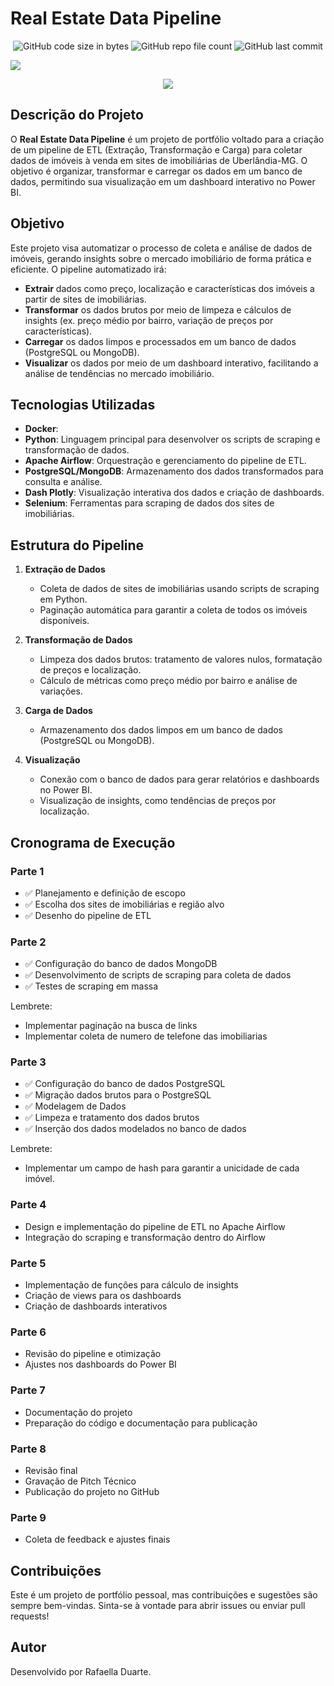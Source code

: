 # Real Estate Data Pipeline

<p align="center">
<img alt="GitHub code size in bytes"  src="https://img.shields.io/github/languages/code-size/rafaelladuarte/real_state_data_pipeline?style=plastic">
<img alt="GitHub repo file count"  src="https://img.shields.io/github/directory-file-count/rafaelladuarte/real_state_data_pipeline?style=plastic">
<img alt="GitHub last commit"  src="https://img.shields.io/github/last-commit/rafaelladuarte/real_state_data_pipeline?style=plastic">
</p>

<img src="images/imoveis.jpeg">

<p align="center">
<img src="https://img.shields.io/static/v1?label=Status&message=Em_Andamento&color=orange&style=for-the-badge"/>
</p>

## Descrição do Projeto

O **Real Estate Data Pipeline** é um projeto de portfólio voltado para a criação de um pipeline de ETL (Extração, Transformação e Carga) para coletar dados de imóveis à venda em sites de imobiliárias de Uberlândia-MG. O objetivo é organizar, transformar e carregar os dados em um banco de dados, permitindo sua visualização em um dashboard interativo no Power BI.

## Objetivo

Este projeto visa automatizar o processo de coleta e análise de dados de imóveis, gerando insights sobre o mercado imobiliário de forma prática e eficiente. O pipeline automatizado irá:

- **Extrair** dados como preço, localização e características dos imóveis a partir de sites de imobiliárias.
- **Transformar** os dados brutos por meio de limpeza e cálculos de insights (ex. preço médio por bairro, variação de preços por características).
- **Carregar** os dados limpos e processados em um banco de dados (PostgreSQL ou MongoDB).
- **Visualizar** os dados por meio de um dashboard interativo, facilitando a análise de tendências no mercado imobiliário.

## Tecnologias Utilizadas

- **Docker**: 
- **Python**: Linguagem principal para desenvolver os scripts de scraping e transformação de dados.
- **Apache Airflow**: Orquestração e gerenciamento do pipeline de ETL.
- **PostgreSQL/MongoDB**: Armazenamento dos dados transformados para consulta e análise.
- **Dash Plotly**: Visualização interativa dos dados e criação de dashboards.
- **Selenium**: Ferramentas para scraping de dados dos sites de imobiliárias.

## Estrutura do Pipeline

1. **Extração de Dados**
   - Coleta de dados de sites de imobiliárias usando scripts de scraping em Python.
   - Paginação automática para garantir a coleta de todos os imóveis disponíveis.
   
2. **Transformação de Dados**
   - Limpeza dos dados brutos: tratamento de valores nulos, formatação de preços e localização.
   - Cálculo de métricas como preço médio por bairro e análise de variações.

3. **Carga de Dados**
   - Armazenamento dos dados limpos em um banco de dados (PostgreSQL ou MongoDB).
   
4. **Visualização**
   - Conexão com o banco de dados para gerar relatórios e dashboards no Power BI.
   - Visualização de insights, como tendências de preços por localização.

## Cronograma de Execução

### Parte 1
- ✅ Planejamento e definição de escopo
- ✅ Escolha dos sites de imobiliárias e região alvo
- ✅ Desenho do pipeline de ETL

### Parte 2
- ✅ Configuração do banco de dados MongoDB
- ✅ Desenvolvimento de scripts de scraping para coleta de dados
- ✅ Testes de scraping em massa

Lembrete:
- Implementar paginação na busca de links
- Implementar coleta de numero de telefone das imobiliarias

### Parte 3
- ✅ Configuração do banco de dados PostgreSQL
- ✅ Migração dados brutos para o PostgreSQL
- ✅ Modelagem de Dados
- ✅ Limpeza e tratamento dos dados brutos
- ✅ Inserção dos dados modelados no banco de dados

Lembrete:
- Implementar um campo de hash para garantir a unicidade de cada imóvel.

### Parte 4
- Design e implementação do pipeline de ETL no Apache Airflow
- Integração do scraping e transformação dentro do Airflow

### Parte 5
- Implementação de funções para cálculo de insights
- Criação de views para os dashboards
- Criação de dashboards interativos

### Parte 6
- Revisão do pipeline e otimização
- Ajustes nos dashboards do Power BI

### Parte 7
- Documentação do projeto
- Preparação do código e documentação para publicação

### Parte 8
- Revisão final
- Gravação de Pitch Técnico
- Publicação do projeto no GitHub

### Parte 9
- Coleta de feedback e ajustes finais

## Contribuições

Este é um projeto de portfólio pessoal, mas contribuições e sugestões são sempre bem-vindas. Sinta-se à vontade para abrir issues ou enviar pull requests!

## Autor

Desenvolvido por Rafaella Duarte.
